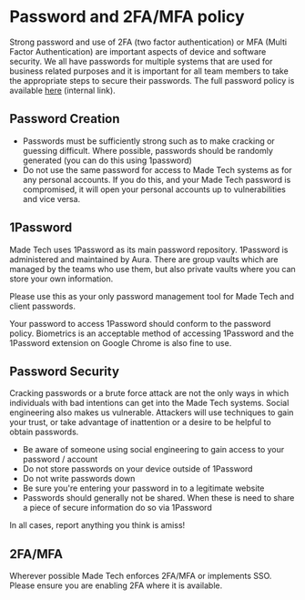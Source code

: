 # Password and 2FA/MFA policy
Strong password and use of 2FA (two factor authentication) or MFA (Multi Factor Authentication) are important aspects of device and software security. We all have passwords for multiple systems that are used for business related purposes and it is important for all team members to take the appropriate steps to secure their passwords. The full password policy is available [here](https://docs.google.com/document/d/1oUzqF5TkdUQmXpQp-9fIficeQ0O-TYbwOK6koMFsSWE/edit) (internal link).

## Password Creation
- Passwords must be sufficiently strong such as to make cracking or guessing difficult. Where possible, passwords should be randomly generated (you can do this using 1password)
- Do not use the same password for access to Made Tech systems as for any personal accounts. If you do this, and your Made Tech password is compromised, it will open your personal accounts up to vulnerabilities and vice versa.

## 1Password
Made Tech uses 1Password as its main password repository. 1Password is administered and maintained by Aura.  There are group vaults which are managed by the teams who use them, but also private vaults where you can store your own information. 

Please use this as your only password management tool for Made Tech and client passwords.

Your password to access 1Password should conform to the password policy. Biometrics is an acceptable method of accessing 1Password and the 1Password extension on Google Chrome is also fine to use. 

## Password Security
Cracking passwords or a brute force attack are not the only ways in which individuals with bad intentions can get into the Made Tech systems. Social engineering also makes us vulnerable. Attackers will use techniques to gain your trust, or take advantage of inattention or a desire to be helpful to obtain passwords.
- Be aware of someone using social engineering to gain access to your password / account
- Do not store passwords on your device outside of 1Password
- Do not write passwords down
- Be sure you're entering your password in to a legitimate website
- Passwords should generally not be shared. When these is need to share a piece of secure information do so via 1Password

In all cases, report anything you think is amiss!

## 2FA/MFA
Wherever possible Made Tech enforces 2FA/MFA or implements SSO.  Please ensure you are enabling 2FA where it is available. 
